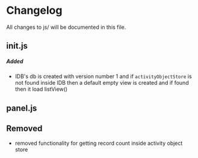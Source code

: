 # Changelog
All changes to js/  will be documented in this file.
## init.js
##### Added
-  IDB's db is created with version number 1 and if ```activityObjectStore``` is not found inside IDB then a default empty view is created and if found then it load listView()  

## panel.js
## Removed
- removed functionality for getting record count inside activity object store